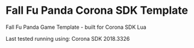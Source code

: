 # Fall Fu Panda Corona SDK Template
Fall Fu Panda Game Template - built for Corona SDK Lua

Last tested running using: Corona SDK 2018.3326